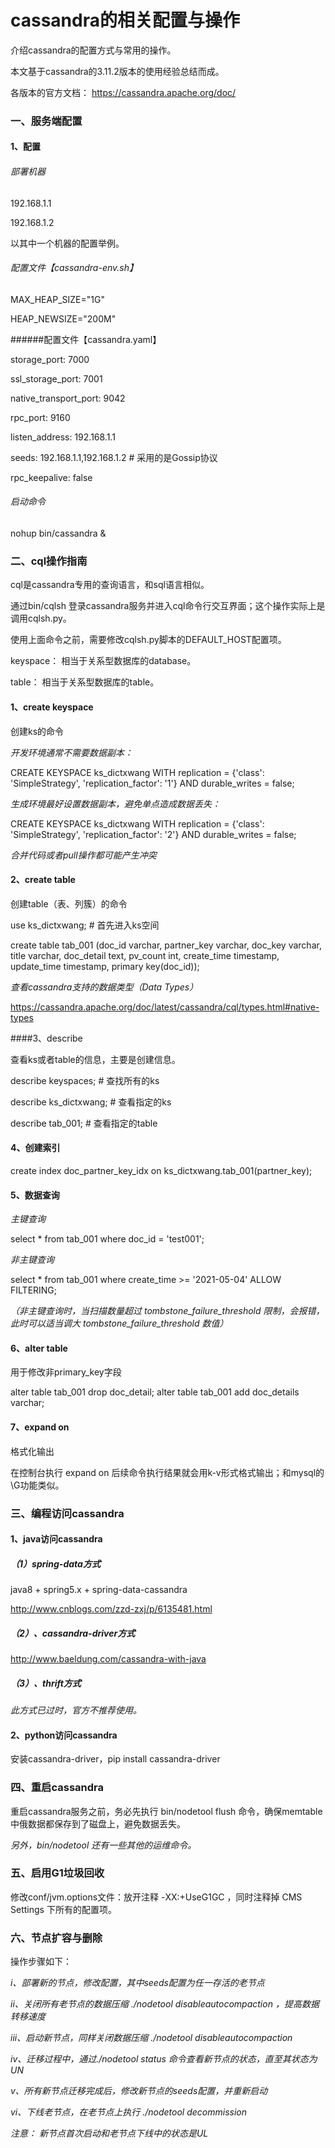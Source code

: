 # cassandra的相关配置与操作

介绍cassandra的配置方式与常用的操作。

本文基于cassandra的3.11.2版本的使用经验总结而成。

各版本的官方文档： https://cassandra.apache.org/doc/

### 一、服务端配置

#### 1、配置

###### 部署机器

192.168.1.1

192.168.1.2

以其中一个机器的配置举例。

###### 配置文件【cassandra-env.sh】

MAX_HEAP_SIZE="1G"

HEAP_NEWSIZE="200M"

######配置文件【cassandra.yaml】

storage_port: 7000

ssl_storage_port: 7001

native_transport_port: 9042

rpc_port: 9160

listen_address: 192.168.1.1

seeds: 192.168.1.1,192.168.1.2  # 采用的是Gossip协议

rpc_keepalive: false

###### 启动命令

nohup bin/cassandra &

### 二、cql操作指南

cql是cassandra专用的查询语言，和sql语言相似。

通过bin/cqlsh 登录cassandra服务并进入cql命令行交互界面；这个操作实际上是调用cqlsh.py。

使用上面命令之前，需要修改cqlsh.py脚本的DEFAULT_HOST配置项。

keyspace： 相当于关系型数据库的database。

table： 相当于关系型数据库的table。

#### 1、create keyspace

创建ks的命令

*开发环境通常不需要数据副本：*

CREATE KEYSPACE ks_dictxwang WITH replication = {'class': 'SimpleStrategy', 'replication_factor': '1'}  AND durable_writes = false;

*生成环境最好设置数据副本，避免单点造成数据丢失：*

CREATE KEYSPACE ks_dictxwang WITH replication = {'class': 'SimpleStrategy', 'replication_factor': '2'}  AND durable_writes = false;

*合并代码或者pull操作都可能产生冲突*

#### 2、create table

创建table（表、列簇）的命令

use ks_dictxwang;  # 首先进入ks空间

create table tab_001 (doc_id varchar, partner_key varchar, doc_key varchar, title varchar, doc_detail text, pv_count int, create_time timestamp, update_time timestamp, primary key(doc_id));

*查看cassandra支持的数据类型（Data Types）*

https://cassandra.apache.org/doc/latest/cassandra/cql/types.html#native-types

####3、describe

查看ks或者table的信息，主要是创建信息。

describe keyspaces;  # 查找所有的ks

describe ks_dictxwang; # 查看指定的ks

describe tab_001; # 查看指定的table

#### 4、创建索引

create index doc_partner_key_idx on ks_dictxwang.tab_001(partner_key);

#### 5、数据查询

*主键查询*

select * from tab_001 where doc_id = 'test001';

*非主键查询*

select * from tab_001 where create_time >= '2021-05-04' ALLOW FILTERING;

*（非主键查询时，当扫描数量超过 tombstone_failure_threshold 限制，会报错，此时可以适当调大 tombstone_failure_threshold 数值）*

#### 6、alter table

用于修改非primary_key字段

alter table tab_001 drop doc_detail;
alter table tab_001 add doc_details varchar;

#### 7、expand on

格式化输出

在控制台执行 expand on 后续命令执行结果就会用k-v形式格式输出；和mysql的\G功能类似。

### 三、编程访问cassandra

#### 1、java访问cassandra

##### （1）spring-data方式

java8 + spring5.x + spring-data-cassandra

http://www.cnblogs.com/zzd-zxj/p/6135481.html

##### （2）、cassandra-driver方式

http://www.baeldung.com/cassandra-with-java

##### （3）、thrift方式

*此方式已过时，官方不推荐使用。*

#### 2、python访问cassandra

安装cassandra-driver，pip install cassandra-driver

### 四、重启cassandra

重启cassandra服务之前，务必先执行 bin/nodetool flush 命令，确保memtable中俄数据都保存到了磁盘上，避免数据丢失。

*另外，bin/nodetool 还有一些其他的运维命令。*

### 五、启用G1垃圾回收

修改conf/jvm.options文件：放开注释 -XX:+UseG1GC ，同时注释掉 CMS Settings 下所有的配置项。

### 六、节点扩容与删除

操作步骤如下：

*i、部署新的节点，修改配置，其中seeds配置为任一存活的老节点*

*ii、关闭所有老节点的数据压缩 ./nodetool disableautocompaction ，提高数据转移速度*

*iii、启动新节点，同样关闭数据压缩 ./nodetool disableautocompaction*

*iv、迁移过程中，通过./nodetool status 命令查看新节点的状态，直至其状态为 UN*

*v、所有新节点迁移完成后，修改新节点的seeds配置，并重新启动*

*vi、下线老节点，在老节点上执行 ./nodetool decommission*

*注意： 新节点首次启动和老节点下线中的状态是UL*

